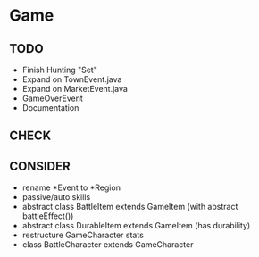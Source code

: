 # Game

## TODO
 - Finish Hunting "Set"
 - Expand on TownEvent.java
 - Expand on MarketEvent.java
 - GameOverEvent
 - Documentation

## CHECK


## CONSIDER
 - rename *Event to *Region
 - passive/auto skills
 - abstract class BattleItem extends GameItem (with abstract battleEffect())
 - abstract class DurableItem extends GameItem (has durability)
 - restructure GameCharacter stats
 - class BattleCharacter extends GameCharacter
